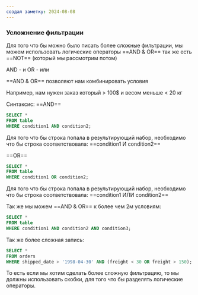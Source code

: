 ```yaml
---
создал заметку: 2024-08-08
---
```

### Усложнение фильтрации
Для того что бы можно было писать более сложные фильтрации, мы можем использовать логические операторы ==AND & OR== так же есть ==NOT== (который мы рассмотрим потом)

AND - и 
OR - или 

==AND & OR== позволяют нам комбинировать условия

Например, нам нужен заказ который > 100$ и весом меньше < 20 кг 

Синтаксис: 
==AND==
```SQL 
SELECT *  
FROM table 
WHERE condition1 AND condition2;
```

Для того что бы строка попала в результирующий набор, необходимо что бы строка соответствовала:  ==condition1 И condition2==

==OR==
```SQL 
SELECT *  
FROM table 
WHERE condition1 OR condition2;
```

Для того что бы строка попала в результирующий набор, необходимо что бы строка соответствовала: ==condition1 ИЛИ condition2==

Так же мы можем ==AND & OR==  к более чем 2м условиям: 

```SQL
SELECT *  
FROM table 
WHERE condition1 AND condition2 AND condition3;
```

Так же более сложная запись: 

```SQL 
SELECT *  
FROM orders  
WHERE shipped_date > '1998-04-30' AND (freight < 30 OR freight > 150);
```
То есть если мы хотим сделать более сложную фильтрацию, то мы должны использовать скобки, для того что бы разделять логические операторы.
